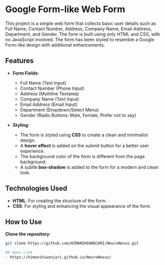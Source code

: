 # Google Form-like Web Form

This project is a simple web form that collects basic user details such as Full Name, Contact Number, Address, Company Name, Email Address, Department, and Gender. The form is built using only HTML and CSS, with no JavaScript involved. The form has been styled to resemble a Google Form-like design with additional enhancements.

## Features

- **Form Fields**:
  - Full Name (Text Input)
  - Contact Number (Phone Input)
  - Address (Multiline Textarea)
  - Company Name (Text Input)
  - Email Address (Email Input)
  - Department (Dropdown/Select Menu)
  - Gender (Radio Buttons: Male, Female, Prefer not to say)
  
- **Styling**:
  - The form is styled using **CSS** to create a clean and minimalist design.
  - A **hover effect** is added on the submit button for a better user experience.
  - The background color of the form is different from the page background.
  - A subtle **box-shadow** is added to the form for a modern and clean look.

## Technologies Used

- **HTML**: For creating the structure of the form.
- **CSS**: For styling and enhancing the visual appearance of the form.

## How to Use

 **Clone the repository**:
   ```bash
   git clone https://github.com/HIMANSHIWANJARI/NeuroNexus.git

## Open Link
 - https://himanshiwanjari.github.io/NeuroNexus/
